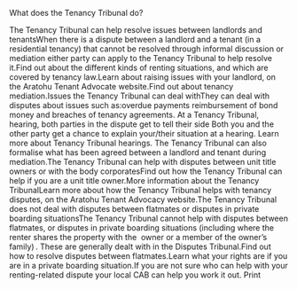 What does the Tenancy Tribunal do?

The Tenancy Tribunal can help resolve issues between landlords and tenantsWhen there is a dispute between a landlord and a tenant (in a residential tenancy) that cannot be resolved through informal discussion or mediation either party can apply to the Tenancy Tribunal to help resolve it.Find out about the different kinds of renting situations, and which are covered by tenancy law.Learn about raising issues with your landlord, on the Aratohu Tenant Advocate website.Find out about tenancy mediation.Issues the Tenancy Tribunal can deal withThey can deal with disputes about issues such as:overdue payments
reimbursement of bond money and
breaches of tenancy agreements.
At a Tenancy Tribunal, hearing, both parties in the dispute get to tell their side Both you and the other party get a chance to explain your/their situation at a hearing. Learn more about Tenancy Tribunal hearings. The Tenancy Tribunal can also formalise what has been agreed between a landlord and tenant during mediation.The Tenancy Tribunal can help with disputes between unit title owners or with the body corporatesFind out how the Tenancy Tribunal can help if you are a unit title owner.More information about the Tenancy TribunalLearn more about how the Tenancy Tribunal helps with tenancy disputes, on the Aratohu Tenant Advocacy website.The Tenancy Tribunal does not deal with disputes between flatmates or disputes in private boarding situationsThe Tenancy Tribunal cannot help with disputes between flatmates, or disputes in private boarding situations (including where the renter shares the property with the  owner or a member of the owner’s family) . These are generally dealt with in the Disputes Tribunal.Find out how to resolve disputes between flatmates.Learn what your rights are if you are in a private boarding situation.If you are not sure who can help with your renting-related dispute your local CAB can help you work it out.  Print 